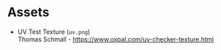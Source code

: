 # Assets

 - UV Test Texture (`uv.png`)  
	Thomas Schmall - https://www.oxpal.com/uv-checker-texture.html
